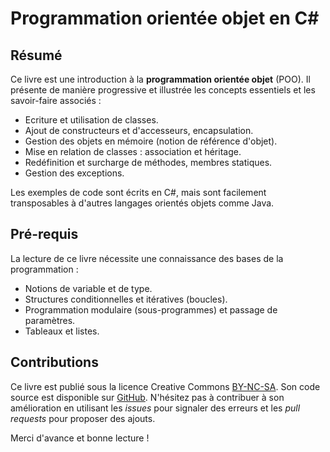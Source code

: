 Programmation orientée objet en C#
=====

## Résumé

Ce livre est une introduction à la **programmation orientée objet** (POO). Il présente de manière progressive et illustrée les concepts essentiels et les savoir-faire associés :

* Ecriture et utilisation de classes.
* Ajout de constructeurs et d'accesseurs, encapsulation.
* Gestion des objets en mémoire (notion de référence d'objet).
* Mise en relation de classes : association et héritage.
* Redéfinition et surcharge de méthodes, membres statiques.
* Gestion des exceptions.

Les exemples de code sont écrits en C#, mais sont facilement transposables à d'autres langages orientés objets comme Java.

## Pré-requis

La lecture de ce livre nécessite une connaissance des bases de la programmation :

* Notions de variable et de type.
* Structures conditionnelles et itératives (boucles).
* Programmation modulaire (sous-programmes) et passage de paramètres.
* Tableaux et listes.

## Contributions

Ce livre est publié sous la licence Creative Commons [BY-NC-SA](http://creativecommons.org/licenses/by-nc-sa/4.0/). Son code source est disponible sur [GitHub](https://github.com/bpesquet/GitBook-POO-CSharp). N'hésitez pas à contribuer à son amélioration en utilisant les *issues* pour signaler des erreurs et les *pull requests* pour proposer des ajouts.

Merci d'avance et bonne lecture !
